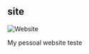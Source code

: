 ## site

![Website](https://img.shields.io/website?url=https%3A%2F%2Fwww.thallesbueno.dev.br%2F)

My pessoal website
teste